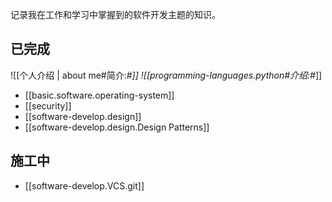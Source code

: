 

记录我在工作和学习中掌握到的软件开发主题的知识。

## 已完成

![[个人介绍 | about me#简介:#*]]
![[programming-languages.python#介绍:#*]]

- [[basic.software.operating-system]]
- [[security]]
- [[software-develop.design]]
- [[software-develop.design.Design Patterns]]

## 施工中

- [[software-develop.VCS.git]]